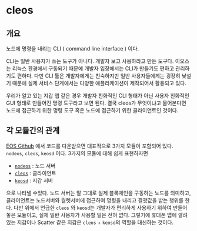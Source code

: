 # cleos

## 개요

노드에 명령을 내리는 CLI \( command line interface \)  이다.

CLI는 일반 사용자가 쓰는 도구가 아니다. 개발자 보고 사용하라고 만든 도구다. 이오스는 리눅스 환경에서 구동되기 때문에 개발자 입장에서는 CLI가 만들기도 편하고 관리하기도 편하다. 다만 CLI 툴은 개발자에게는 친숙하지만 일반 사용자들에게는 굉장히 낯설기 때문에 실제 서비스 단계에서는 다양한 애플리케이션이 제작되어서 활용되고 있다.

 우리가 알고 있는 지갑 앱 같은 경우 개발자 친화적인 CLI 형태가 아닌 사용자 친화적인 GUI 형태로 만들어진 명령 도구라고 보면 된다. 결국 cleos가 무엇이냐고 물어본다면 노드에 접근하기 위한 명령 도구 혹은 노드에 접근하기 위한 클라이언트인 것이다.



## 각 모듈간의 관계

[EOS Github](https://github.com/EOSIO/eos) 에서 코드를 다운받으면 대표적으로 3가지 모듈이 포함되어 있다. `nodeos`, `cleos`, `keosd` 이다. 3가지의 모듈에 대해 쉽게 표현하자면

* [`nodeos`](../n/nodeos.md) : 노드 서버
* [`cleos`](cleos.md) : 클라이언트
* [`keosd`](../k/keosd.md) : 지갑 서버

으로 나타낼 수있다. 노드 서버는 말 그대로 실제 블록체인을 구동하는 노드를 의미하고, 클라이언트는 노드서버와 월렛서버에 접근하여 명령을 내리고 결괏값을 받는 행위를 한다. 다만 위에서 언급한 `cleos` 와 `keosd`는 개발자가 편리하게 사용하기 위하여 만들어놓은 모듈이고, 실제 일반 사용자가 사용할 일은 전혀 없다. 그렇기에 휴대폰 앱에 깔려있는 지갑이나 Scatter 같은 지갑은  `cleos` + `keosd`의 역할을 대신하는 것이다. 

